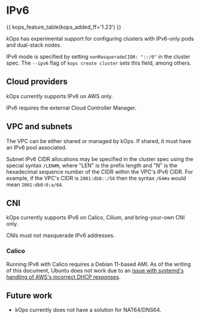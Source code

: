 # IPv6

{{ kops_feature_table(kops_added_ff='1.23') }}

kOps has experimental support for configuring clusters with IPv6-only pods and dual-stack nodes.

IPv6 mode is specified by setting `nonMasqueradeCIDR: "::/0"` in the cluster spec.
The `--ipv6` flag of `kops create cluster` sets this field, among others.

## Cloud providers

kOps currently supports IPv6 on AWS only.

IPv6 requires the external Cloud Controller Manager.

## VPC and subnets

The VPC can be either shared or managed by kOps. If shared, it must have an IPv6 pool associated.

Subnet IPv6 CIDR allocations may be specified in the cluster spec using the special syntax `/LEN#N`,
where "LEN" is the prefix length and "N" is the hexadecimal sequence number of the CIDR within the VPC's IPv6 CIDR.
For example, if the VPC's CIDR is `2001:db8::/56` then the syntax `/64#a` would mean `2001:db8:0:a/64`.

## CNI

kOps currently supports IPv6 on Calico, Cilium, and bring-your-own CNI only.

CNIs must not masquerade IPv6 addresses.

### Calico

Running IPv6 with Calico requires a Debian 11-based AMI. As of the writing of this document, Ubuntu does not work due to an 
[issue with systemd's handling of AWS's incorrect DHCP responses](https://github.com/systemd/systemd/issues/20803).

## Future work

* kOps currently does not have a solution for NAT64/DNS64.
